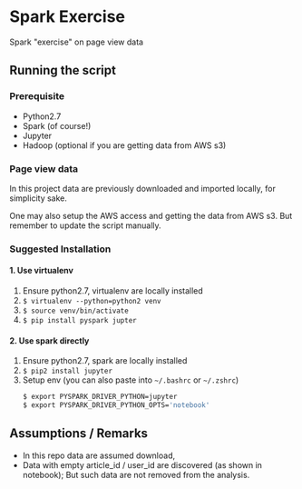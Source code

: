 # Spark Exercise
Spark "exercise" on page view data

## Running the script

### Prerequisite
- Python2.7
- Spark (of course!)
- Jupyter
- Hadoop (optional if you are getting data from AWS s3)

### Page view data
In this project data are previously downloaded and imported locally, for simplicity sake. 

One may also setup the AWS access and getting the data from AWS s3. But remember to update the script manually.

### Suggested Installation

#### 1. Use virtualenv
1. Ensure python2.7, virtualenv are locally installed
2. `$ virtualenv --python=python2 venv`
3. `$ source venv/bin/activate`
4. `$ pip install pyspark jupter`

#### 2. Use spark directly
1. Ensure python2.7, spark are locally installed
2. `$ pip2 install jupyter`
3. Setup env (you can also paste into `~/.bashrc` or `~/.zshrc`)
    ```bash
    $ export PYSPARK_DRIVER_PYTHON=jupyter
    $ export PYSPARK_DRIVER_PYTHON_OPTS='notebook'
    ```

## Assumptions / Remarks
- In this repo data are assumed download, 
- Data with empty article_id / user_id are discovered (as shown in notebook); But such data are not removed from the analysis.
